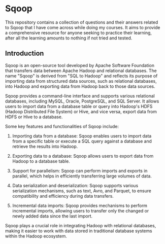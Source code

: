 # Sqoop

This repository contains a collection of questions and their answers related to Sqoop that I have come across while doing my courses. It aims to provide a comprehensive resource for anyone seeking to practice their learning, after all the learning amounts to nothing if not tried and tested.

## Introduction

Sqoop is an open-source tool developed by Apache Software Foundation that transfers data between Apache Hadoop and relational databases. The name "Sqoop" is derived from "SQL to Hadoop" and reflects its purpose of importing data from structured data sources, such as relational databases, into Hadoop and exporting data from Hadoop back to those data sources.

Sqoop provides a command-line interface and supports various relational databases, including MySQL, Oracle, PostgreSQL, and SQL Server. It allows users to import data from a database table or query into Hadoop's HDFS (Hadoop Distributed File System) or Hive, and vice versa, export data from HDFS or Hive to a database.

Some key features and functionalities of Sqoop include:

1. Importing data from a database: Sqoop enables users to import data from a specific table or execute a SQL query against a database and retrieve the results into Hadoop.

2. Exporting data to a database: Sqoop allows users to export data from Hadoop to a database table.

3. Support for parallelism: Sqoop can perform imports and exports in parallel, which helps in efficiently transferring large volumes of data.

4. Data serialization and deserialization: Sqoop supports various serialization mechanisms, such as text, Avro, and Parquet, to ensure compatibility and efficiency during data transfers.

5. Incremental data imports: Sqoop provides mechanisms to perform incremental imports, allowing users to transfer only the changed or newly added data since the last import.

Sqoop plays a crucial role in integrating Hadoop with relational databases, making it easier to work with data stored in traditional database systems within the Hadoop ecosystem.


